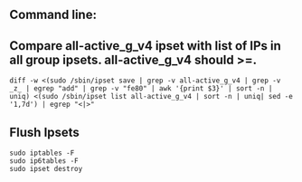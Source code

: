Command line:
-----

Compare all-active_g_v4 ipset with list of IPs in all group ipsets.  all-active_g_v4 should >=.
---
```
diff -w <(sudo /sbin/ipset save | grep -v all-active_g_v4 | grep -v _z_ | egrep "add" | grep -v "fe80" | awk '{print $3}' | sort -n | uniq) <(sudo /sbin/ipset list all-active_g_v4 | sort -n | uniq| sed -e '1,7d') | egrep "<|>"
```

Flush Ipsets
-----
```
sudo iptables -F
sudo ip6tables -F
sudo ipset destroy
```
